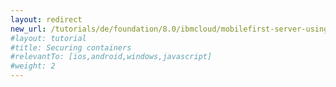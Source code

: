 ```yaml
---
layout: redirect
new_url: /tutorials/de/foundation/8.0/ibmcloud/mobilefirst-server-using-scripts/securing-containers/
#layout: tutorial
#title: Securing containers
#relevantTo: [ios,android,windows,javascript]
#weight: 2
---
```


